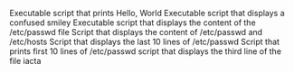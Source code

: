 Executable script that prints Hello, World 
Executable script that displays a confused smiley 
Executable script that displays the content of the /etc/passwd file 
Script that displays the content of /etc/passwd and /etc/hosts
Script that displays the last 10 lines of /etc/passwd 
Script that prints first 10 lines of /etc/passwd 
script that displays the third line of the file iacta
